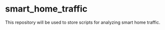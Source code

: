 # smart_home_traffic
This repository will be used to store scripts for analyzing smart home traffic.
